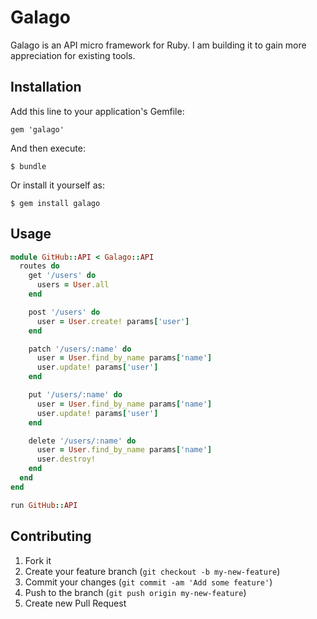 # Galago

Galago is an API micro framework for Ruby.
I am building it to gain more appreciation for existing tools.

## Installation

Add this line to your application's Gemfile:

    gem 'galago'

And then execute:

    $ bundle

Or install it yourself as:

    $ gem install galago

## Usage

```ruby
module GitHub::API < Galago::API
  routes do
    get '/users' do
      users = User.all
    end

    post '/users' do
      user = User.create! params['user']
    end

    patch '/users/:name' do
      user = User.find_by_name params['name']
      user.update! params['user']
    end

    put '/users/:name' do
      user = User.find_by_name params['name']
      user.update! params['user']
    end

    delete '/users/:name' do
      user = User.find_by_name params['name']
      user.destroy!
    end
  end
end

run GitHub::API
```

## Contributing

1. Fork it
2. Create your feature branch (`git checkout -b my-new-feature`)
3. Commit your changes (`git commit -am 'Add some feature'`)
4. Push to the branch (`git push origin my-new-feature`)
5. Create new Pull Request


